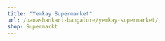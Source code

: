 ```yaml
---
title: "Yemkay Supermarket"
url: /banashankari-bangalore/yemkay-supermarket/
shop: Supermarkt
---
```

